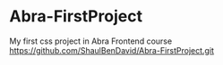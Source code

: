 # Abra-FirstProject
My first css project in Abra Frontend course
https://github.com/ShaulBenDavid/Abra-FirstProject.git
